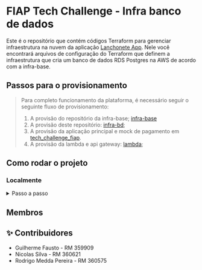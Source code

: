 # FIAP Tech Challenge - Infra banco de dados

Este é o repositório que contém códigos Terraform para gerenciar infraestrutura na nuvem da aplicação [Lanchonete App](https://github.com/ns-fiap-tc/tech_challenge_fiap). Nele você encontrará arquivos de configuração do Terraform que definem a infraestrutura que cria um banco de dados RDS Postgres na AWS de acordo com a infra-base.

## Passos para o provisionamento

> Para completo funcionamento da plataforma, é necessário seguir o seguinte fluxo de provisionamento:
>
> 1. A provisão do repositório da infra-base; [infra-base](https://github.com/ns-fiap-tc/infra-base)
> 2. A provisão deste repositório: [infra-bd](https://github.com/ns-fiap-tc/infra-bd);
> 3. A provisão da aplicação principal e mock de pagamento em [tech_challenge_fiap](https://github.com/ns-fiap-tc/tech_challenge_fiap).
> 4. A provisão da lambda e api gateway: [lambda](https://github.com/ns-fiap-tc/lambda);

## Como rodar o projeto

### Localmente

<details>
  <summary>Passo a passo</summary>

#### Pré-requisitos

Antes de começar, certifique-se de ter os seguintes itens instalados e configurados em seu ambiente:

1. **Terraform**: A ferramenta que permite definir, visualizar e implantar a infraestrutura de nuvem.
2. **AWS CLI**: A interface de linha de comando da AWS.
3. **Credenciais AWS válidas**: Você precisará de uma chave de acesso e uma chave secreta para autenticar com a AWS (no momento, o repositório usa chaves e credenciais fornecidas pelo [AWS Academy](https://awsacademy.instructure.com/) e que divergem de contas padrão). Tais credenciais devem ser inseridas no arquivo `credentials` que fica dentro da pasta `.aws`

## Como usar

1. **Clone este repositório**:

```bash
git clone https://github.com/ns-fiap-tc/infra-bd
```

2. **Acesse o diretório do repositório**:

```bash
cd infra-bd
```

3. **Defina as variáveis necessárias ao nível de ambiente, criando um arquivo `.env` de acordo com o arquivo `.env.exemplo`. Exemplo:**:

```bash
DB_USERNAME="meu-usuario"
DB_PASSWORD="minha-senha"
DB_NAME="meu-banco-dados"
DB_PORT="1234"
DB_IDENTIFIER="id-meu-banco"
VPC_NAME="minha-vpc"
CLUSTER_NAME="meu-cluster"
```

4. **Inicialize o diretório Terraform**:

```bash
terraform init
```

5. **Visualize as mudanças que serão feitas**:

```bash
./terraform.sh plan
```

6. **Provisione a infraestrutura**:

```bash
./terraform.sh apply -auto-approve
```

7. **Para destruir a infraestrutura provisionada**:

```bash
./terraform.sh destroy -auto-approve
```

</details>

## Membros

## ✨ Contribuidores

- Guilherme Fausto - RM 359909
- Nicolas Silva - RM 360621
- Rodrigo Medda Pereira - RM 360575
